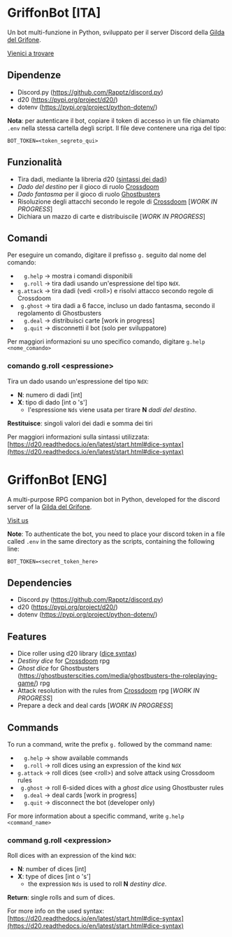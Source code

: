 # GriffonBot [ITA]
Un bot multi-funzione in Python, sviluppato per il server Discord della [Gilda del Grifone](http://www.gildadelgrifonetorino.it/).

[Vienici a trovare](https://www.facebook.com/LaGildadelGrifone)

## Dipendenze
- Discord.py (https://github.com/Rapptz/discord.py)
- d20 (https://pypi.org/project/d20/)
- dotenv (https://pypi.org/project/python-dotenv/)

**Nota**: per autenticare il bot, copiare il token di accesso in un file chiamato `.env` nella stessa cartella degli script. Il file deve contenere una riga del tipo:
```
BOT_TOKEN=<token_segreto_qui>
```

## Funzionalità
* Tira dadi, mediante la libreria d20 ([sintassi dei dadi](https://d20.readthedocs.io/en/latest/start.html#dice-syntax))
* _Dado del destino_ per il gioco di ruolo [Crossdoom](https://www.crossdoom.it/)
* _Dado fantasma_ per il gioco di ruolo [Ghostbusters](https://ghostbusterscities.com/media/ghostbusters-the-roleplaying-game/)
* Risoluzione degli attacchi secondo le regole di [Crossdoom](https://www.crossdoom.it/) [_WORK IN PROGRESS_]
* Dichiara un mazzo di carte e distribuiscile [_WORK IN PROGRESS_]

## Comandi
Per eseguire un comando, digitare il prefisso `g.` seguito dal nome del comando:

* `  g.help` -> mostra i comandi disponibili
* `  g.roll` -> tira dadi usando un'espressione del tipo `NdX`.
* `g.attack` -> tira dadi (vedi \<roll>) e risolvi attacco secondo regole di Crossdoom
* ` g.ghost` -> tira dadi a 6 facce, incluso un dado fantasma, secondo il regolamento di Ghostbusters
* `  g.deal` -> distribuisci carte [work in progress]
* `  g.quit` -> disconnetti il bot (solo per sviluppatore)

Per maggiori informazioni su uno specifico comando, digitare `g.help <nome_comando>`

### comando g.roll \<espressione>
Tira un dado usando un'espressione del tipo `NdX`:
- **N**: numero di dadi [int]
- **X**: tipo di dado [int o 's']
  - l'espressione `Nds` viene usata per tirare **N** _dadi del destino_.

**Restituisce**: singoli valori dei dadi e somma dei tiri

Per maggiori informazioni sulla sintassi utilizzata:
[https://d20.readthedocs.io/en/latest/start.html#dice-syntax](https://d20.readthedocs.io/en/latest/start.html#dice-syntax)


# GriffonBot [ENG]
A multi-purpose RPG companion bot in Python, developed for the discord server of la [Gilda del Grifone](http://www.gildadelgrifonetorino.it/).

[Visit us](https://www.facebook.com/LaGildadelGrifone)

**Note**: To authenticate the bot, you need to place your discord token in a file called `.env` in the same directory as the scripts, containing the following line:
```
BOT_TOKEN=<secret_token_here>
```

## Dependencies
- Discord.py (https://github.com/Rapptz/discord.py)
- d20 (https://pypi.org/project/d20/)
- dotenv (https://pypi.org/project/python-dotenv/)

## Features
* Dice roller using d20 library ([dice syntax](https://d20.readthedocs.io/en/latest/start.html#dice-syntax))
* _Destiny dice_ for [Crossdoom](https://www.crossdoom.it/) rpg
* _Ghost dice_ for Ghostbusters (https://ghostbusterscities.com/media/ghostbusters-the-roleplaying-game/) rpg
* Attack resolution with the rules from [Crossdoom](https://www.crossdoom.it/) rpg [_WORK IN PROGRESS_]
* Prepare a deck and deal cards [_WORK IN PROGRESS_]

## Commands
To run a command, write the prefix `g.` followed by the command name:

* `  g.help` -> show available commands
* `  g.roll` -> roll dices using an expression of the kind `NdX`
* `g.attack` -> roll dices (see \<roll>) and solve attack using Crossdoom rules
* ` g.ghost` -> roll 6-sided dices with a _ghost dice_ using Ghostbuster rules
* `  g.deal` -> deal cards [work in progress]
* `  g.quit` -> disconnect the bot (developer only)

For more information about a specific command, write `g.help <command_name>`

### command g.roll \<expression>
Roll dices with an expression of the kind `NdX`:
- **N**: number of dices [int]
- **X**: type of dices [int o 's']
  - the expression `Nds` is used to roll **N** _destiny dice_.

**Return**: single rolls and sum of dices.

For more info on the used syntax:
[https://d20.readthedocs.io/en/latest/start.html#dice-syntax](https://d20.readthedocs.io/en/latest/start.html#dice-syntax)
